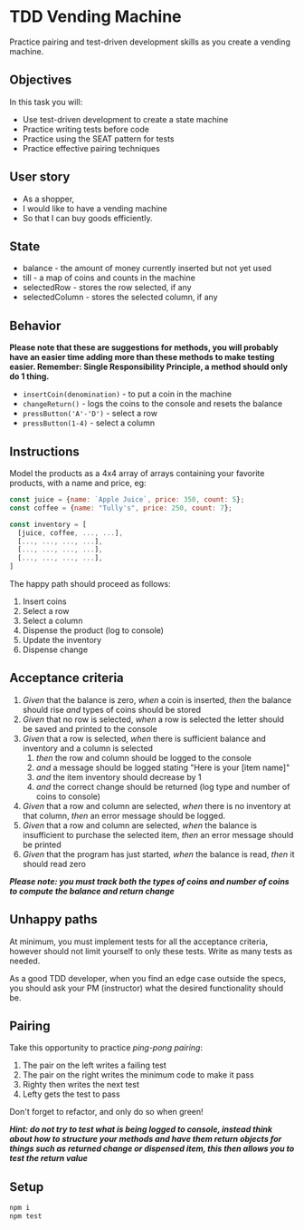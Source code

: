 # TDD Vending Machine

Practice pairing and test-driven development skills as you create a vending machine.

## Objectives

In this task you will:

- Use test-driven development to create a state machine
- Practice writing tests before code
- Practice using the SEAT pattern for tests
- Practice effective pairing techniques

## User story

- As a shopper,
- I would like to have a vending machine
- So that I can buy goods efficiently.

## State

- balance - the amount of money currently inserted but not yet used
- till - a map of coins and counts in the machine
- selectedRow - stores the row selected, if any
- selectedColumn - stores the selected column, if any

## Behavior

**Please note that these are suggestions for methods, you will probably have an easier time adding more than these methods to make testing easier. Remember: Single Responsibility Principle, a method should only do 1 thing.**

- `insertCoin(denomination)` - to put a coin in the machine
- `changeReturn()` - logs the coins to the console and resets the balance
- `pressButton('A'-'D')` - select a row
- `pressButton(1-4)` - select a column

## Instructions

Model the products as a 4x4 array of arrays containing your favorite products, with a name and price, eg:

```JavaScript
const juice = {name: `Apple Juice`, price: 350, count: 5};
const coffee = {name: "Tully's", price: 250, count: 7};

const inventory = [
  [juice, coffee, ..., ...],
  [..., ..., ..., ...],
  [..., ..., ..., ...],
  [..., ..., ..., ...],
]
```

The happy path should proceed as follows:

1.  Insert coins
1.  Select a row
1.  Select a column
1.  Dispense the product (log to console)
1.  Update the inventory
1.  Dispense change

## Acceptance criteria

1.  _Given_ that the balance is zero, _when_ a coin is inserted, _then_ the balance should rise _and_ types of coins should be stored
1.  _Given_ that no row is selected, _when_ a row is selected the letter should be saved and printed to the console
1.  _Given_ that a row is selected, _when_ there is sufficient balance and inventory and a column is selected
    1.  _then_ the row and column should be logged to the console
    1.  _and_ a message should be logged stating "Here is your [item name]"
    1.  _and_ the item inventory should decrease by 1
    1.  _and_ the correct change should be returned (log type and number of coins to console)
1.  _Given_ that a row and column are selected, _when_ there is no inventory at that column, _then_ an error message should be logged.
1.  _Given_ that a row and column are selected, _when_ the balance is insufficient to purchase the selected item, _then_ an error message should be printed
1.  _Given_ that the program has just started, _when_ the balance is read, _then_ it should read zero

**_Please note: you must track both the types of coins and number of coins to compute the balance and return change_**

## Unhappy paths

At minimum, you must implement tests for all the acceptance criteria, however should not limit yourself to only these tests. Write as many tests as needed.

As a good TDD developer, when you find an edge case outside the specs, you should ask your PM (instructor) what the desired functionality should be.

## Pairing

Take this opportunity to practice _ping-pong pairing_:

1.  The pair on the left writes a failing test
1.  The pair on the right writes the minimum code to make it pass
1.  Righty then writes the next test
1.  Lefty gets the test to pass

Don't forget to refactor, and only do so when green!

**_Hint: do not try to test what is being logged to console, instead think about how to structure your methods and have them return objects for things such as returned change or dispensed item, this then allows you to test the return value_**

## Setup

```bash
npm i
npm test
```
